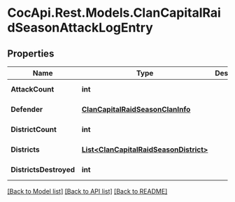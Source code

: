 # CocApi.Rest.Models.ClanCapitalRaidSeasonAttackLogEntry

## Properties

Name | Type | Description | Notes
------------ | ------------- | ------------- | -------------
**AttackCount** | **int** |  | [optional] [readonly] 
**Defender** | [**ClanCapitalRaidSeasonClanInfo**](ClanCapitalRaidSeasonClanInfo.md) |  | [optional] [readonly] 
**DistrictCount** | **int** |  | [optional] [readonly] 
**Districts** | [**List&lt;ClanCapitalRaidSeasonDistrict&gt;**](ClanCapitalRaidSeasonDistrict.md) |  | [optional] [readonly] 
**DistrictsDestroyed** | **int** |  | [optional] [readonly] 

[[Back to Model list]](../../README.md#documentation-for-models) [[Back to API list]](../../README.md#documentation-for-api-endpoints) [[Back to README]](../../README.md)

